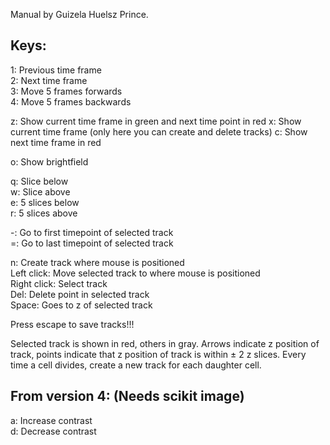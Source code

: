 Manual by Guizela Huelsz Prince.

Keys:
-----

1​: Previous time frame  
2​: Next time frame  
3​: Move 5 frames forwards  
4​: Move 5 frames backwards

z​: Show current time frame in green and next time point in red
x​: Show current time frame (only here you can create and delete tracks)
c​: Show next time frame in red

o​: Show brightfield

q​: Slice below  
w​: Slice above  
e​: 5 slices below  
r​: 5 slices above

-​: Go to first timepoint of selected track  
=​: Go to last timepoint of selected track

n​: Create track where mouse is positioned  
Left click​: Move selected track to where mouse is positioned  
Right click​: Select track  
Del​: Delete point in selected track  
Space​: Goes to z of selected track 

Press ​escape ​to save tracks!!! 

Selected track is shown in red, others in gray. Arrows indicate z position of track, points indicate that z position of
track is within ± 2 z slices. Every time a cell divides, create a new track for each daughter cell. 


From version 4: (Needs scikit image)
------------------------------------
a​: Increase contrast  
d​: Decrease contrast 